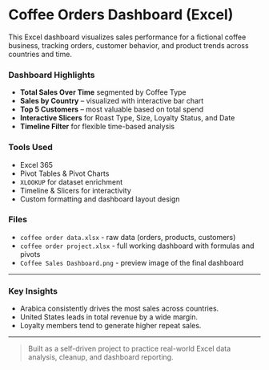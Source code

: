 # Coffee Orders Dashboard (Excel)

This Excel dashboard visualizes sales performance for a fictional coffee business, tracking orders, customer behavior, and product trends across countries and time.

### Dashboard Highlights
- **Total Sales Over Time** segmented by Coffee Type
- **Sales by Country** – visualized with interactive bar chart
- **Top 5 Customers** – most valuable based on total spend
- **Interactive Slicers** for Roast Type, Size, Loyalty Status, and Date
- **Timeline Filter** for flexible time-based analysis

### Tools Used
- Excel 365
- Pivot Tables & Pivot Charts
- `XLOOKUP` for dataset enrichment
- Timeline & Slicers for interactivity
- Custom formatting and dashboard layout design

### Files
- `coffee order data.xlsx` - raw data (orders, products, customers)
- `coffee order project.xlsx` - full working dashboard with formulas and pivots
- `Coffee Sales Dashboard.png` - preview image of the final dashboard

---

### Key Insights
- Arabica consistently drives the most sales across countries.
- United States leads in total revenue by a wide margin.
- Loyalty members tend to generate higher repeat sales.

---

> Built as a self-driven project to practice real-world Excel data analysis, cleanup, and dashboard reporting.
